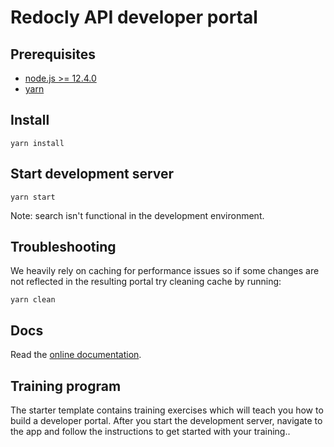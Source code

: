 # Redocly API developer portal

## Prerequisites

- [node.js >= 12.4.0](https://nodejs.org/en/)
- [yarn](https://yarnpkg.com/en/)

## Install

    yarn install

## Start development server

    yarn start

Note: search isn't functional in the development environment.

## Troubleshooting

We heavily rely on caching for performance issues so if some changes are not reflected in the resulting portal try cleaning cache by running:

    yarn clean

## Docs

Read the [online documentation](https://redoc.ly/docs/developer-portal/introduction/).

## Training program

The starter template contains training exercises which will teach you how to build a developer portal.
After you start the development server, navigate to the app and follow the instructions to get started with your training..
